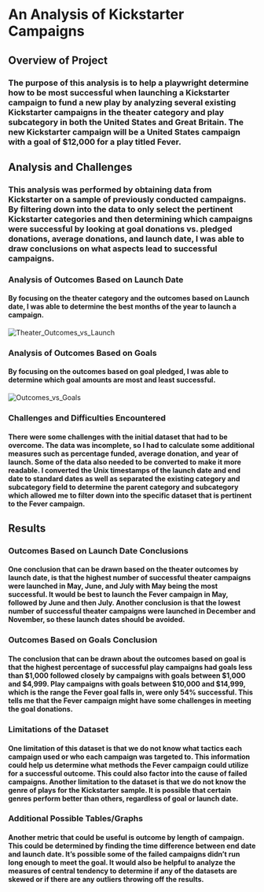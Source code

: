 # An Analysis of Kickstarter Campaigns

## Overview of Project

### The purpose of this analysis is to help a playwright determine how to be most successful when launching a Kickstarter campaign to fund a new play by analyzing several existing Kickstarter campaigns in the theater category and play subcategory in both the United States and Great Britain. The new Kickstarter campaign will be a United States campaign with a goal of $12,000 for a play titled Fever.

## Analysis and Challenges

### This analysis was performed by obtaining data from Kickstarter on a sample of previously conducted campaigns.  By filtering down into the data to only select the pertinent Kickstarter categories and then determining which campaigns were successful by looking at goal donations vs. pledged donations, average donations, and launch date, I was able to draw conclusions on what aspects lead to successful campaigns.

### Analysis of Outcomes Based on Launch Date

#### By focusing on the theater category and the outcomes based on Launch date, I was able to determine the best months of the year to launch a campaign.

![Theater_Outcomes_vs_Launch](https://user-images.githubusercontent.com/115508658/198154654-4f93a77f-e9ca-4982-9add-dfcb6d2f1949.png)

### Analysis of Outcomes Based on Goals

#### By focusing on the outcomes based on goal pledged, I was able to determine which goal amounts are most and least successful.

![Outcomes_vs_Goals](https://user-images.githubusercontent.com/115508658/198154674-9e88f5cd-d7bc-41da-ab2f-0517abd38c80.png)

### Challenges and Difficulties Encountered

#### There were some challenges with the initial dataset that had to be overcome. The data was incomplete, so I had to calculate some additional measures such as percentage funded, average donation, and year of launch. Some of the data also needed to be converted to make it more readable. I converted the Unix timestamps of the launch date and end date to standard dates as well as separated the existing category and subcategory field to determine the parent category and subcategory which allowed me to filter down into the specific dataset that is pertinent to the Fever campaign.

## Results

### Outcomes Based on Launch Date Conclusions

#### One conclusion that can be drawn based on the theater outcomes by launch date, is that the highest number of successful theater campaigns were launched in May, June, and July with May being the most successful. It would be best to launch the Fever campaign in May, followed by June and then July. Another conclusion is that the lowest number of successful theater campaigns were launched in December and November, so these launch dates should be avoided.

### Outcomes Based on Goals Conclusion

#### The conclusion that can be drawn about the outcomes based on goal is that the highest percentage of successful play campaigns had goals less than $1,000 followed closely by campaigns with goals between $1,000 and $4,999. Play campaigns with goals between $10,000 and $14,999, which is the range the Fever goal falls in, were only 54% successful. This tells me that the Fever campaign might have some challenges in meeting the goal donations.

### Limitations of the Dataset

#### One limitation of this dataset is that we do not know what tactics each campaign used or who each campaign was targeted to. This information could help us determine what methods the Fever campaign could utilize for a successful outcome. This could also factor into the cause of failed campaigns. Another limitation to the dataset is that we do not know the genre of plays for the Kickstarter sample. It is possible that certain genres perform better than others, regardless of goal or launch date.

### Additional Possible Tables/Graphs

#### Another metric that could be useful is outcome by length of campaign. This could be determined by finding the time difference between end date and launch date. It’s possible some of the failed campaigns didn’t run long enough to meet the goal. It would also be helpful to analyze the measures of central tendency to determine if any of the datasets are skewed or if there are any outliers throwing off the results.
